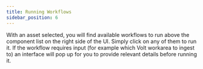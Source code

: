 ```yaml
---
title: Running Workflows
sidebar_position: 6
---
```


With an asset selected, you will find available workflows to run above the component list on the right side of the UI. Simply click on any of them to run it. If the workflow requires input (for example which Volt workarea to ingest to) an interface will pop up for you to provide relevant details before running it.
